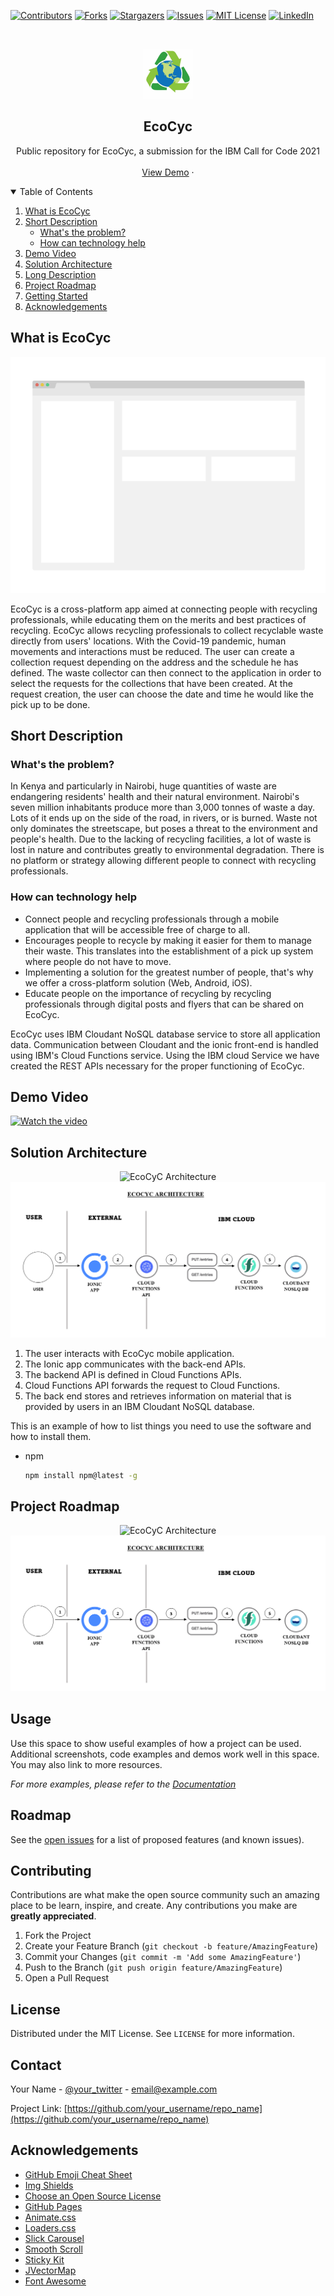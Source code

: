 <!--
*** Thanks for checking out the Best-README-Template. If you have a suggestion
*** that would make this better, please fork the repo and create a pull request
*** or simply open an issue with the tag "enhancement".
*** Thanks again! Now go create something AMAZING! :D
-->



<!-- PROJECT SHIELDS -->
<!--
*** I'm using markdown "reference style" links for readability.
*** Reference links are enclosed in brackets [ ] instead of parentheses ( ).
*** See the bottom of this document for the declaration of the reference variables
*** for contributors-url, forks-url, etc. This is an optional, concise syntax you may use.
*** https://www.markdownguide.org/basic-syntax/#reference-style-links
-->
[![Contributors][contributors-shield]][contributors-url]
[![Forks][forks-shield]][forks-url]
[![Stargazers][stars-shield]][stars-url]
[![Issues][issues-shield]][issues-url]
[![MIT License][license-shield]][license-url]
[![LinkedIn][linkedin-shield]][linkedin-url]



<!-- PROJECT LOGO -->
<br />
<p align="center">
  <a href="https://github.com/othneildrew/Best-README-Template">
    <img src="images/logo2.png" alt="Logo" width="80" height="80">
  </a>

  <h2 align="center">EcoCyc</h2>

  <p align="center">
    Public repository for EcoCyc, a submission for the IBM Call for Code 2021
    <br />
    <br />
    <a href="https://youtu.be/qUR4NXnaEDk">View Demo</a>
    ·
  </p>
</p>



<!-- TABLE OF CONTENTS -->
<details open="open">
  <summary>Table of Contents</summary>
  <ol>
    <li>
      <a href="#what-is-EcoCyc">What is EcoCyc</a>
    </li>
    <li>
      <a href="#short-description">Short Description</a>
      <ul>
        <li><a href="#problem">What's the problem?</a></li>
        <li><a href="#how-can-technology-help">How can technology help</a></li>
      </ul>
    </li>
    <li><a href="#demo-video">Demo Video</a></li>
    <li><a href="#solution-architecture">Solution Architecture</a></li>
    <li><a href="#contributing">Long Description</a></li>
    <li><a href="#project-roadmap">Project Roadmap</a></li>
    <li><a href="#contact">Getting Started</a></li>
    <li><a href="#acknowledgements">Acknowledgements</a></li>
  </ol>
</details>



<!-- ABOUT THE PROJECT -->
## What is EcoCyc

[![Product Name Screen Shot][product-screenshot]](https://example.com)

EcoCyc is a cross-platform app aimed at connecting people with recycling professionals, while educating them on the merits and best practices of recycling. EcoCyc allows recycling professionals to collect recyclable waste directly from users' locations. With the Covid-19 pandemic, human movements and interactions must be reduced. The user can create a collection request depending on the address and the schedule he has defined. The waste collector can then connect to the application in order to select the requests for the collections that have been created. At the request creation, the user can choose the date and time he would like the pick up to be done.

## Short Description

### What's the problem?

In Kenya and particularly in Nairobi, huge quantities of waste are endangering residents' health and their natural environment. Nairobi's seven million inhabitants produce more than 3,000 tonnes of waste a day. Lots of it ends up on the side of the road, in rivers, or is burned. 
Waste not only dominates the streetscape, but poses a threat to the environment and people's health. Due to the lacking of recycling facilities, a lot of waste is lost in nature and contributes greatly to environmental degradation. There is no platform or strategy allowing different people to connect with recycling professionals.

### How can technology help

- Connect people and recycling professionals through a mobile application that will be accessible free of charge to all.
- Encourages people to recycle by making it easier for them to manage their waste. This translates into the establishment of a pick up system where people do not have to move.
- Implementing a solution for the greatest number of people, that's why we offer a cross-platform solution (Web, Android, iOS).
- Educate people on the importance of recycling by recycling professionals through digital posts and flyers that can be shared on EcoCyc.

EcoCyc uses IBM Cloudant NoSQL database service to store all application data. Communication between Cloudant and the ionic front-end is handled using IBM's Cloud Functions service. Using the IBM cloud Service we have created the REST APIs necessary for the proper functioning of EcoCyc.


## Demo Video

[![Watch the video](https://i.ytimg.com/vi/qUR4NXnaEDk/0.jpg)](https://youtu.be/qUR4NXnaEDk)


## Solution Architecture

<p align="center">
  <img src="your_relative_path_here" title="EcoCyC Architecture">
  <img src="images/structure.png" alt="architecture">
</p>

1.	The user interacts with EcoCyc mobile application.
2.	The Ionic app communicates with the back-end APIs.
3.	The backend API is defined in Cloud Functions APIs.
4.	Cloud Functions API forwards the request to Cloud Functions.
5.	The back end stores and retrieves information on material that is provided by users in an IBM Cloudant NoSQL database.


This is an example of how to list things you need to use the software and how to install them.
* npm
  ```sh
  npm install npm@latest -g
  ```

## Project Roadmap

<p align="center">
  <img src="your_relative_path_here" title="EcoCyC Architecture">
  <img src="images/structure.png" alt="architecture">
</p>



<!-- USAGE EXAMPLES -->
## Usage

Use this space to show useful examples of how a project can be used. Additional screenshots, code examples and demos work well in this space. You may also link to more resources.

_For more examples, please refer to the [Documentation](https://example.com)_



<!-- ROADMAP -->
## Roadmap

See the [open issues](https://github.com/othneildrew/Best-README-Template/issues) for a list of proposed features (and known issues).



<!-- CONTRIBUTING -->
## Contributing

Contributions are what make the open source community such an amazing place to be learn, inspire, and create. Any contributions you make are **greatly appreciated**.

1. Fork the Project
2. Create your Feature Branch (`git checkout -b feature/AmazingFeature`)
3. Commit your Changes (`git commit -m 'Add some AmazingFeature'`)
4. Push to the Branch (`git push origin feature/AmazingFeature`)
5. Open a Pull Request



<!-- LICENSE -->
## License

Distributed under the MIT License. See `LICENSE` for more information.



<!-- CONTACT -->
## Contact

Your Name - [@your_twitter](https://twitter.com/your_username) - email@example.com

Project Link: [https://github.com/your_username/repo_name](https://github.com/your_username/repo_name)



<!-- ACKNOWLEDGEMENTS -->
## Acknowledgements
* [GitHub Emoji Cheat Sheet](https://www.webpagefx.com/tools/emoji-cheat-sheet)
* [Img Shields](https://shields.io)
* [Choose an Open Source License](https://choosealicense.com)
* [GitHub Pages](https://pages.github.com)
* [Animate.css](https://daneden.github.io/animate.css)
* [Loaders.css](https://connoratherton.com/loaders)
* [Slick Carousel](https://kenwheeler.github.io/slick)
* [Smooth Scroll](https://github.com/cferdinandi/smooth-scroll)
* [Sticky Kit](http://leafo.net/sticky-kit)
* [JVectorMap](http://jvectormap.com)
* [Font Awesome](https://fontawesome.com)





<!-- MARKDOWN LINKS & IMAGES -->
<!-- https://www.markdownguide.org/basic-syntax/#reference-style-links -->
[contributors-shield]: https://img.shields.io/github/contributors/othneildrew/Best-README-Template.svg?style=for-the-badge
[contributors-url]: https://github.com/othneildrew/Best-README-Template/graphs/contributors
[forks-shield]: https://img.shields.io/github/forks/othneildrew/Best-README-Template.svg?style=for-the-badge
[forks-url]: https://github.com/othneildrew/Best-README-Template/network/members
[stars-shield]: https://img.shields.io/github/stars/othneildrew/Best-README-Template.svg?style=for-the-badge
[stars-url]: https://github.com/othneildrew/Best-README-Template/stargazers
[issues-shield]: https://img.shields.io/github/issues/othneildrew/Best-README-Template.svg?style=for-the-badge
[issues-url]: https://github.com/othneildrew/Best-README-Template/issues
[license-shield]: https://img.shields.io/github/license/othneildrew/Best-README-Template.svg?style=for-the-badge
[license-url]: https://github.com/othneildrew/Best-README-Template/blob/master/LICENSE.txt
[linkedin-shield]: https://img.shields.io/badge/-LinkedIn-black.svg?style=for-the-badge&logo=linkedin&colorB=555
[linkedin-url]: https://linkedin.com/in/othneildrew
[product-screenshot]: images/screenshot.png
